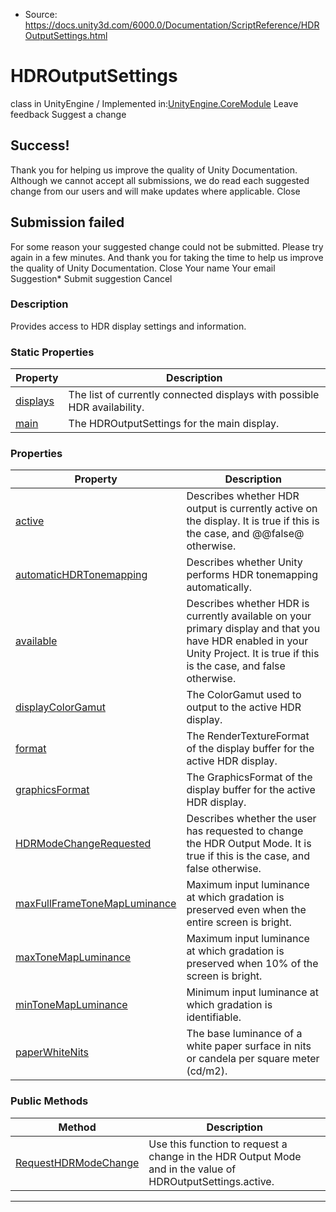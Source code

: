 * Source: https://docs.unity3d.com/6000.0/Documentation/ScriptReference/HDROutputSettings.html

# HDROutputSettings
class in UnityEngine
/
Implemented in:[UnityEngine.CoreModule](https://docs.unity3d.com/6000.0/Documentation/ScriptReference/UnityEngine.CoreModule.html)
Leave feedback
Suggest a change
## Success!
Thank you for helping us improve the quality of Unity Documentation. Although we cannot accept all submissions, we do read each suggested change from our users and will make updates where applicable.
Close
## Submission failed
For some reason your suggested change could not be submitted. Please <a>try again</a> in a few minutes. And thank you for taking the time to help us improve the quality of Unity Documentation.
Close
Your name Your email Suggestion* Submit suggestion
Cancel
### Description
Provides access to HDR display settings and information.
### Static Properties
Property | Description  
---|---  
[displays](https://docs.unity3d.com/6000.0/Documentation/ScriptReference/HDROutputSettings-displays.html) | The list of currently connected displays with possible HDR availability.  
[main](https://docs.unity3d.com/6000.0/Documentation/ScriptReference/HDROutputSettings-main.html) | The HDROutputSettings for the main display.  
### Properties
Property | Description  
---|---  
[active](https://docs.unity3d.com/6000.0/Documentation/ScriptReference/HDROutputSettings-active.html) | Describes whether HDR output is currently active on the display. It is true if this is the case, and @@false@ otherwise.  
[automaticHDRTonemapping](https://docs.unity3d.com/6000.0/Documentation/ScriptReference/HDROutputSettings-automaticHDRTonemapping.html) | Describes whether Unity performs HDR tonemapping automatically.  
[available](https://docs.unity3d.com/6000.0/Documentation/ScriptReference/HDROutputSettings-available.html) | Describes whether HDR is currently available on your primary display and that you have HDR enabled in your Unity Project. It is true if this is the case, and false otherwise.  
[displayColorGamut](https://docs.unity3d.com/6000.0/Documentation/ScriptReference/HDROutputSettings-displayColorGamut.html) | The ColorGamut used to output to the active HDR display.  
[format](https://docs.unity3d.com/6000.0/Documentation/ScriptReference/HDROutputSettings-format.html) | The RenderTextureFormat of the display buffer for the active HDR display.  
[graphicsFormat](https://docs.unity3d.com/6000.0/Documentation/ScriptReference/HDROutputSettings-graphicsFormat.html) | The GraphicsFormat of the display buffer for the active HDR display.  
[HDRModeChangeRequested](https://docs.unity3d.com/6000.0/Documentation/ScriptReference/HDROutputSettings.HDRModeChangeRequested.html) | Describes whether the user has requested to change the HDR Output Mode. It is true if this is the case, and false otherwise.  
[maxFullFrameToneMapLuminance](https://docs.unity3d.com/6000.0/Documentation/ScriptReference/HDROutputSettings-maxFullFrameToneMapLuminance.html) | Maximum input luminance at which gradation is preserved even when the entire screen is bright.  
[maxToneMapLuminance](https://docs.unity3d.com/6000.0/Documentation/ScriptReference/HDROutputSettings-maxToneMapLuminance.html) | Maximum input luminance at which gradation is preserved when 10% of the screen is bright.  
[minToneMapLuminance](https://docs.unity3d.com/6000.0/Documentation/ScriptReference/HDROutputSettings-minToneMapLuminance.html) | Minimum input luminance at which gradation is identifiable.  
[paperWhiteNits](https://docs.unity3d.com/6000.0/Documentation/ScriptReference/HDROutputSettings-paperWhiteNits.html) | The base luminance of a white paper surface in nits or candela per square meter (cd/m2).  
### Public Methods
Method | Description  
---|---  
[RequestHDRModeChange](https://docs.unity3d.com/6000.0/Documentation/ScriptReference/HDROutputSettings.RequestHDRModeChange.html) | Use this function to request a change in the HDR Output Mode and in the value of HDROutputSettings.active.  
* * *
